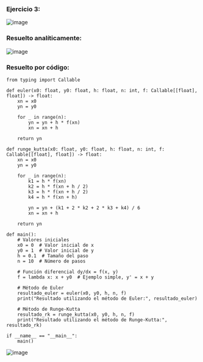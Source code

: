 ### Ejercicio 3:

![image](https://github.com/Jorge11Romero/Metodos-Numericos/assets/147437900/e4488854-4353-4aa6-8d34-6837f337b0b3)

### Resuelto analíticamente:

![image](https://github.com/Jorge11Romero/Metodos-Numericos/assets/147437900/c1d300e1-1ea4-4595-8b4c-fe81ba825414)

### Resuelto por código:

    from typing import Callable
    
    def euler(x0: float, y0: float, h: float, n: int, f: Callable[[float], float]) -> float:
        xn = x0
        yn = y0
    
        for _ in range(n):
            yn = yn + h * f(xn)
            xn = xn + h
    
        return yn
    
    def runge_kutta(x0: float, y0: float, h: float, n: int, f: Callable[[float], float]) -> float:
        xn = x0
        yn = y0
    
        for _ in range(n):
            k1 = h * f(xn)
            k2 = h * f(xn + h / 2)
            k3 = h * f(xn + h / 2)
            k4 = h * f(xn + h)
    
            yn = yn + (k1 + 2 * k2 + 2 * k3 + k4) / 6
            xn = xn + h
    
        return yn
    
    def main():
        # Valores iniciales
        x0 = 0  # Valor inicial de x
        y0 = 1  # Valor inicial de y
        h = 0.1  # Tamaño del paso
        n = 10  # Número de pasos
    
        # Función diferencial dy/dx = f(x, y)
        f = lambda x: x + y0  # Ejemplo simple, y' = x + y
    
        # Método de Euler
        resultado_euler = euler(x0, y0, h, n, f)
        print("Resultado utilizando el método de Euler:", resultado_euler)
    
        # Método de Runge-Kutta
        resultado_rk = runge_kutta(x0, y0, h, n, f)
        print("Resultado utilizando el método de Runge-Kutta:", resultado_rk)
    
    if __name__ == "__main__":
        main()


![image](https://github.com/Jorge11Romero/Metodos-Numericos/assets/147437900/5ed8c0dd-dbf3-4b1b-87ad-8333bca52804)
